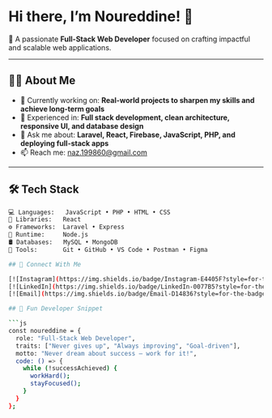 # Hi there, I’m Noureddine! 👋

🎯 A passionate **Full-Stack Web Developer** focused on crafting impactful and scalable web applications.

---

## 👨‍💻 About Me

- 🔭 Currently working on: **Real-world projects to sharpen my skills and achieve long-term goals**
- 🧠 Experienced in: **Full stack development, clean architecture, responsive UI, and database design**
- 💬 Ask me about: **Laravel, React, Firebase, JavaScript, PHP, and deploying full-stack apps**
- 📫 Reach me: [naz.199860@gmail.com](mailto:naz.199860@gmail.com)

---

## 🛠️ Tech Stack

```bash
💻 Languages:   JavaScript • PHP • HTML • CSS
🧱 Libraries:   React
⚙️ Frameworks:  Laravel • Express
🧪 Runtime:     Node.js
🛢️ Databases:   MySQL • MongoDB
🧰 Tools:       Git • GitHub • VS Code • Postman • Figma

## 🔗 Connect With Me

[![Instagram](https://img.shields.io/badge/Instagram-E4405F?style=for-the-badge&logo=instagram&logoColor=white)](https://www.instagram.com/nour_az98)
[![LinkedIn](https://img.shields.io/badge/LinkedIn-0077B5?style=for-the-badge&logo=linkedin&logoColor=white)](https://www.linkedin.com/in/noureddine-abou-zahr)
[![Email](https://img.shields.io/badge/Email-D14836?style=for-the-badge&logo=gmail&logoColor=white)](mailto:naz.199860@gmail.com)

## 🧩 Fun Developer Snippet

```js
const noureddine = {
  role: "Full-Stack Web Developer",
  traits: ["Never gives up", "Always improving", "Goal-driven"],
  motto: "Never dream about success — work for it!",
  code: () => {
    while (!successAchieved) {
      workHard();
      stayFocused();
    }
  }
};

